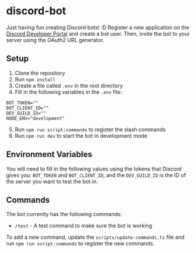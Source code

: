 # discord-bot
Just having fun creating Discord bots! :D
Register a new application on the [Discord Developer Portal](https://discord.com/developers/applications) and create a bot user. Then, invite the bot to your server using the OAuth2 URL generator.

## Setup

1. Clone the repository
2. Run `npm install`
3. Create a file called `.env` in the root directory
4. Fill in the following variables in the `.env` file:

```
BOT_TOKEN=""
BOT_CLIENT_ID=""
DEV_GUILD_ID=""
NODE_ENV="development"
```

5. Run `npm run script:commands` to register the slash commands
6. Run `npm run dev` to start the bot in development mode

## Environment Variables

You will need to fill in the following values using the tokens that Discord gives you: `BOT_TOKEN` and `BOT_CLIENT_ID`, and the `DEV_GUILD_ID` is the ID of the server you want to test the bot in.

## Commands

The bot currently has the following commands:

- `/test` - A test command to make sure the bot is working

To add a new command, update the `scripts/update-commands.ts` file and run `npm run script:commands` to register the new commands.
